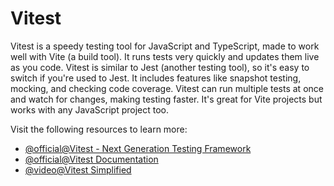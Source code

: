 # Vitest

Vitest is a speedy testing tool for JavaScript and TypeScript, made to work well with Vite (a build tool). It runs tests very quickly and updates them live as you code. Vitest is similar to Jest (another testing tool), so it's easy to switch if you're used to Jest. It includes features like snapshot testing, mocking, and checking code coverage. Vitest can run multiple tests at once and watch for changes, making testing faster. It's great for Vite projects but works with any JavaScript project too.

Visit the following resources to learn more:

- [@official@Vitest - Next Generation Testing Framework](https://vitest.dev/)
- [@official@Vitest Documentation](https://vitest.dev/guide/)
- [@video@Vitest Simplified](https://www.youtube.com/watch?v=snCLQmINqCU)

